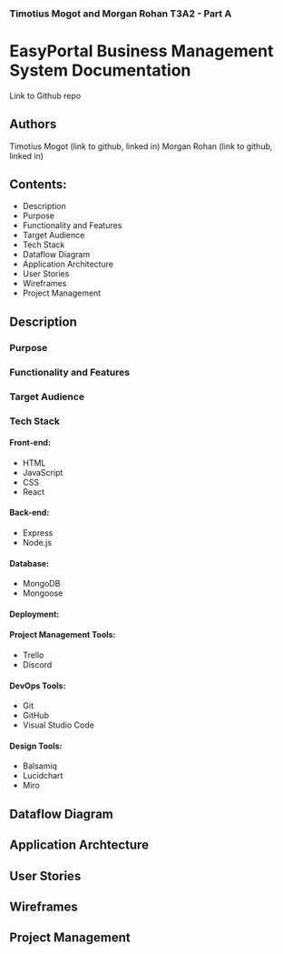 ### Timotius Mogot and Morgan Rohan T3A2 - Part A 
# EasyPortal Business Management System Documentation

Link to Github repo


## Authors
Timotius Mogot (link to github, linked in)
Morgan Rohan (link to github, linked in)

## Contents:
- Description
- Purpose 
- Functionality and Features
- Target Audience
- Tech Stack
- Dataflow Diagram
- Application Architecture
- User Stories
- Wireframes
- Project Management


## Description
### Purpose
### Functionality and Features
### Target Audience

### Tech Stack
#### Front-end:
- HTML
- JavaScript
- CSS
- React

#### Back-end:
- Express
- Node.js 

#### Database:
- MongoDB
- Mongoose

#### Deployment:


#### Project Management Tools:
- Trello
- Discord

#### DevOps Tools:
- Git
- GitHub
- Visual Studio Code

#### Design Tools:
- Balsamiq
- Lucidchart
- Miro


## Dataflow Diagram
## Application Archtecture
## User Stories
## Wireframes
## Project Management
